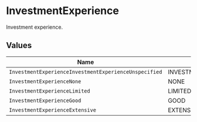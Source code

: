 # InvestmentExperience

Investment experience.


## Values

| Name                                                  | Value                                                 |
| ----------------------------------------------------- | ----------------------------------------------------- |
| `InvestmentExperienceInvestmentExperienceUnspecified` | INVESTMENT_EXPERIENCE_UNSPECIFIED                     |
| `InvestmentExperienceNone`                            | NONE                                                  |
| `InvestmentExperienceLimited`                         | LIMITED                                               |
| `InvestmentExperienceGood`                            | GOOD                                                  |
| `InvestmentExperienceExtensive`                       | EXTENSIVE                                             |